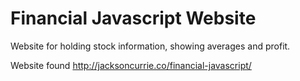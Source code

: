 # Financial Javascript Website
Website for holding stock information, showing averages and profit.

Website found http://jacksoncurrie.co/financial-javascript/
